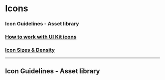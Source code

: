 
# Icons

### Icon Guidelines - Asset library
### [How to work with UI Kit icons](../how-to-work-with-ui-kit-icons)
### [Icon Sizes & Density](../icon-sizes-and-density)

<hr>

## Icon Guidelines - Asset library